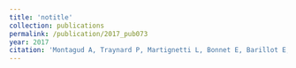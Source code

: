 ```yaml
---
title: 'notitle'
collection: publications
permalink: /publication/2017_pub073
year: 2017
citation: 'Montagud A, Traynard P, Martignetti L, Bonnet E, Barillot E, Zinovyev A, Calzone L. Conceptual and computational framework for logical modelling of biological networks deregulated in diseases. <i>Brief Bioinform.</i>  doi: 10.1093/bib/bbx163. 2017.'
---
```

